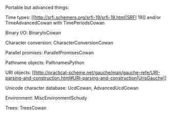 Portable but advanced things:

Time types: [[http://srfi.schemers.org/srfi-19/srfi-19.html|SRFI 19]] and/or TimeAdvancedCowan with TimePeriodsCowan

Binary I/O: BinaryIoCowan

Character conversion: CharacterConversionCowan

Parallel promises: ParallelPromisesCowan

Pathname objects: PathnamesPython

URI objects: [[http://practical-scheme.net/gauche/man/gauche-refe/URI-parsing-and-construction.html#URI-parsing-and-construction|UrisGauche]]

Unicode character database: UcdCowan, AdvancedUcdCowan

Environment:  MiscEnvironmentSchudy

Trees: TreesCowan

